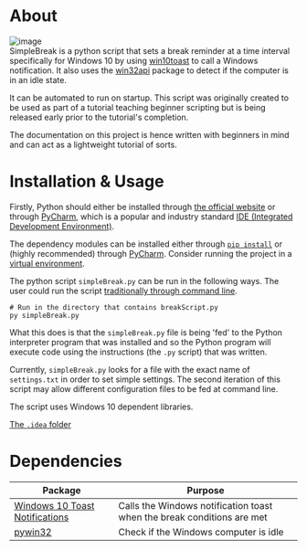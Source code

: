 
# About

![image](https://user-images.githubusercontent.com/26779639/169642932-67bd9843-6e79-4894-b3d6-773e6d608c1d.png)
<br>
SimpleBreak is a python script that sets a break reminder at a time interval specifically for Windows 10 by using [win10toast](https://pypi.org/project/win10toast/) to call a Windows notification. It also uses the [win32api](https://pypi.org/project/pywin32/) package to detect if the computer is in an idle state.

It can be automated to run on startup. This script was originally created to be used as part of a tutorial teaching beginner scripting but is being released early prior to the tutorial's completion. 

The documentation on this project is hence written with beginners in mind and can act as a lightweight tutorial of sorts.



# Installation & Usage

Firstly, Python should either be installed through [the official website](https://www.python.org/) or through [PyCharm](https://www.jetbrains.com/pycharm/), which is a popular and industry standard [IDE (Integrated Development Environment)](https://en.wikipedia.org/wiki/Integrated_development_environment).

The dependency modules can be installed either through [`pip install`](https://docs.python.org/3/installing/index.html) or (highly recommended) through [PyCharm](https://www.jetbrains.com/help/pycharm/installing-uninstalling-and-upgrading-packages.html). Consider running the project in a [virtual environment](https://docs.python.org/3/library/venv.html).

The python script `simpleBreak.py` can be run in the following ways.
The user could run the script [traditionally through command line](https://docs.python.org/3/faq/windows.html#id3). 

```
# Run in the directory that contains breakScript.py
py simpleBreak.py
```
What this does is that the `simpleBreak.py` file is being 'fed' to the Python interpreter program that was installed and so the Python program will execute code using the instructions (the `.py` script) that was written. 
 
Currently,  `simpleBreak.py` looks for a file with the exact name of `settings.txt` in order to set simple settings.  The second iteration of this script may allow different configuration files to be fed at command line.

The script uses Windows 10 dependent libraries.

[The `.idea` folder](https://rider-support.jetbrains.com/hc/en-us/articles/207097529-What-is-the-idea-folder-)
# Dependencies 
|Package| Purpose |
|--|--|
| [Windows 10 Toast Notifications](https://github.com/jithurjacob/Windows-10-Toast-Notifications) | Calls the Windows notification toast when the break conditions are met |
| [pywin32](https://github.com/mhammond/pywin32) | Check if the Windows computer is idle |

